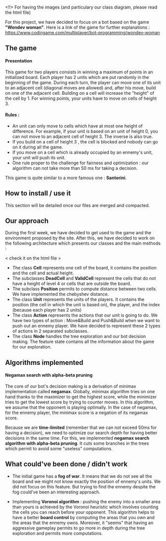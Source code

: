 <!!> For having the images (and particulary our class diagram, please read the html file)

For this project, we have decided to focus on a bot based on the game **"Wondev woman"**. 
Here is a link of the game for further explanations : https://www.codingame.com/multiplayer/bot-programming/wondev-woman


## The game 

#### Presentation 

This game for two players consists in winning a maximum of points in an initialized board. Each player has 2 units which are put randomly in the beginning of the game. During each turn, the player can move one of its unit to an adjacent cell (diagonal moves are allowed) and, after his move, build on one of the adjacent cell. Building on a cell will increase the "height" of the cell by 1. For winning points, your units have to move on cells of height 3.

#### Rules : 

- An unit can only move to cells which have at most one height of difference. For example, if your unit is based on an unit of height 0, you can not move to an adjacent cell of height 3. The inverse is also true. 
- If you build on a cell of height 3 , the cell is blocked and nobody can go on it during all the game. 
- If you move on a cell which is already occupied by an ennemy's unit, your unit will push its unit.
- One rule proper to the challenge for fairness and optimization : our algorithm can not take more than 50 ms for taking a decision.


This game is quite similar to a more famous one : **Santorini**.

## How to install / use it

This section will be detailed once our files are merged and compacted.

## Our approach 

During the first week, we have decided to get used to the game and the environment proposed by the site. After this, we have decided to work on the following architecture which presents our classes and the main methods : 

< check it on the html file > 


- The class **Cell** represents one cell of the board, it contains the position and the cell and actual height.
- The subclasses **DeadCell** and **ValidCell** represent the cells that do not have a height of level 4 or cells that are outside the board.
- The subclass **Position** permits to compute distance between two cells. We have implemented the chebyshev distance. 
- The class **Unit** represents the units of the players. It contains the position (the cell in which the unit is based on), the player, and the index (because each player has 2 units)
- The class **Action** represents the actions that our unit is going to do. We have two types of action : Move&Build and Push&Build when we want to push out an ennemy player. We have decided to represent these 2 types of actions in 2 separated subclasses. 
- The class **Node** handles the tree exploration and our bot decision making. The feature state contains all the information about the game for our exploration.

## Algorithms implemented 

#### Negamax  search with alpha-beta pruning

The core of our bot's decision making is a derivation of minimax implementation called **negamax**. Globally, minimax algorithm tries on one hand thanks to the maximizer to get the highest score, while the minimizer tries to get the lowest score by trying to counter moves. In this algorithm, we assume that the opponent is playing optimally. In the case of negamax, for the ennemy player, the minimax score is a negation of its negamax score. 

Because we are **time-limited** (remember that we can not exceed 50ms for having a decision), we need to optimize our search depth for having better decisions in the same time. For this, we implemented **negamax search algorithm with alpha-beta pruning**. It cuts some branches in the trees which permit to avoid some "useless" computations. 

## What could've been done / didn't work

- The initial game has a **fog of war**. It means that we do not see all the board and we might not know exactly the position of ennemy's units. We did not focus on this feature. But trying to find the ennemy despite the fog could've been an interesting approach.

- Implementing **Voronoi algorithm** : pushing the enemy into a smaller area than yours is achieved by the Voronoi heuristic which involves counting the cells you can reach before your opponent. This algorithm helps to have a better **board control** by computing the areas that you own and the areas that the ennemy owns. Moreover, it "seems" that having an aggressive gameplay permits to go more in depth during the tree exploration and permits more computations. 